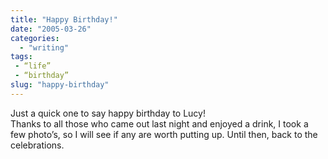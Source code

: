 ```yaml
---
title: "Happy Birthday!"
date: "2005-03-26"
categories: 
  - "writing"
tags:
 - “life”
 - “birthday”
slug: "happy-birthday"
---
```


Just a quick one to say happy birthday to Lucy!  
Thanks to all those who came out last night and enjoyed a drink, I took a few photo’s, so I will see if any are worth putting up. Until then, back to the celebrations.
